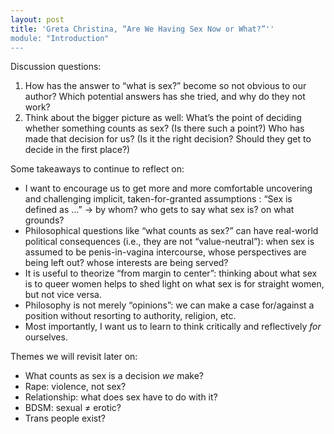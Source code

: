 ```yaml
---
layout: post
title: 'Greta Christina, “Are We Having Sex Now or What?”''
module: "Introduction"
---
```


Discussion questions:

1. How has the answer to “what is sex?” become so not obvious to our author? Which potential answers has she tried, and why do they not work?
2. Think about the bigger picture as well: What’s the point of deciding whether something counts as sex? (Is there such a point?) Who has made that decision for us? (Is it the right decision? Should they get to decide in the first place?)

Some takeaways to continue to reflect on:

- I want to encourage us to get more and more comfortable uncovering and challenging implicit, taken-for-granted assumptions : “Sex is defined as …” -> by whom? who gets to say what sex is? on what grounds?
- Philosophical questions like “what counts as sex?” can have real-world political consequences (i.e., they are not “value-neutral”): when sex is assumed to be penis-in-vagina intercourse, whose perspectives are being left out? whose interests are being served?
- It is useful to theorize “from margin to center”: thinking about what sex is to queer women helps to shed light on what sex is for straight women, but not vice versa.
- Philosophy is not merely “opinions”: we can make a case for/against a position without resorting to authority, religion, etc.
- Most importantly, I want us to learn to think critically and reflectively *for* ourselves.

Themes we will revisit later on:

- What counts as sex is a decision *we* make?
- Rape: violence, not sex?
- Relationship: what does sex have to do with it?
- BDSM: sexual ≠ erotic?
- Trans people exist?
